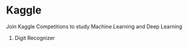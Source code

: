 # Kaggle
Join Kaggle Competitions to study Machine Learning and Deep Learning

1. Digit Recognizer 
